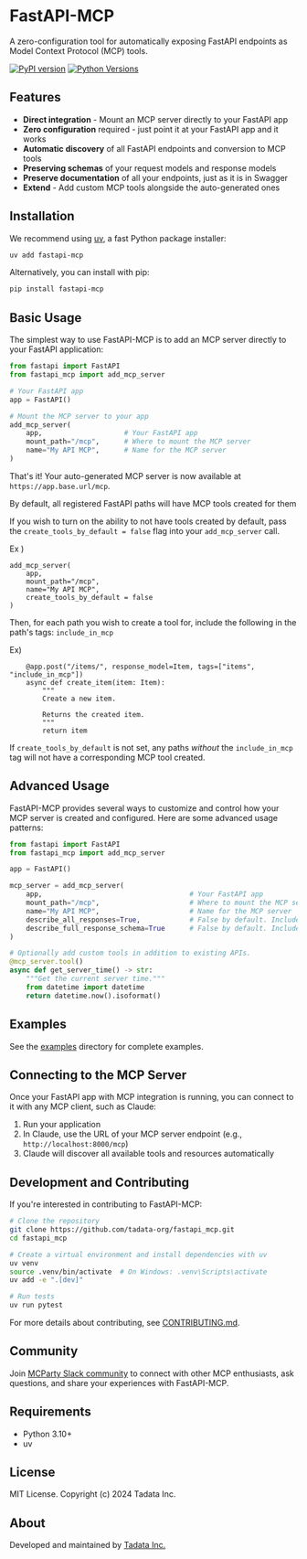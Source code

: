 # FastAPI-MCP

A zero-configuration tool for automatically exposing FastAPI endpoints as Model Context Protocol (MCP) tools.

[![PyPI version](https://badge.fury.io/py/fastapi-mcp.svg)](https://pypi.org/project/fastapi-mcp/)
[![Python Versions](https://img.shields.io/pypi/pyversions/fastapi-mcp.svg)](https://pypi.org/project/fastapi-mcp/)

## Features

- **Direct integration** - Mount an MCP server directly to your FastAPI app
- **Zero configuration** required - just point it at your FastAPI app and it works
- **Automatic discovery** of all FastAPI endpoints and conversion to MCP tools
- **Preserving schemas** of your request models and response models
- **Preserve documentation** of all your endpoints, just as it is in Swagger
- **Extend** - Add custom MCP tools alongside the auto-generated ones

## Installation

We recommend using [uv](https://docs.astral.sh/uv/), a fast Python package installer:

```bash
uv add fastapi-mcp
```

Alternatively, you can install with pip:

```bash
pip install fastapi-mcp
```

## Basic Usage

The simplest way to use FastAPI-MCP is to add an MCP server directly to your FastAPI application:

```python
from fastapi import FastAPI
from fastapi_mcp import add_mcp_server

# Your FastAPI app
app = FastAPI()

# Mount the MCP server to your app
add_mcp_server(
    app,                    # Your FastAPI app
    mount_path="/mcp",      # Where to mount the MCP server
    name="My API MCP",      # Name for the MCP server
)
```

That's it! Your auto-generated MCP server is now available at `https://app.base.url/mcp`.

By default, all registered FastAPI paths will have MCP tools created for them

If you wish to turn on the ability to not have tools created by default, pass
the `create_tools_by_default = false` flag into your `add_mcp_server` call.

Ex )

```
add_mcp_server(
    app,
    mount_path="/mcp",
    name="My API MCP",
    create_tools_by_default = false
)
```

Then, for each path you wish to create a tool for, include the following in the path's tags: `include_in_mcp`

Ex)

```
    @app.post("/items/", response_model=Item, tags=["items", "include_in_mcp"])
    async def create_item(item: Item):
        """
        Create a new item.

        Returns the created item.
        """
        return item
```

If `create_tools_by_default` is not set, any paths _without_ the `include_in_mcp` tag will not have a corresponding MCP tool created.

## Advanced Usage

FastAPI-MCP provides several ways to customize and control how your MCP server is created and configured. Here are some advanced usage patterns:

```python
from fastapi import FastAPI
from fastapi_mcp import add_mcp_server

app = FastAPI()

mcp_server = add_mcp_server(
    app,                                    # Your FastAPI app
    mount_path="/mcp",                      # Where to mount the MCP server
    name="My API MCP",                      # Name for the MCP server
    describe_all_responses=True,            # False by default. Include all possible response schemas in tool descriptions, instead of just the successful response.
    describe_full_response_schema=True      # False by default. Include full JSON schema in tool descriptions, instead of just an LLM-friendly response example.
)

# Optionally add custom tools in addition to existing APIs.
@mcp_server.tool()
async def get_server_time() -> str:
    """Get the current server time."""
    from datetime import datetime
    return datetime.now().isoformat()
```

## Examples

See the [examples](examples) directory for complete examples.

## Connecting to the MCP Server

Once your FastAPI app with MCP integration is running, you can connect to it with any MCP client, such as Claude:

1. Run your application
2. In Claude, use the URL of your MCP server endpoint (e.g., `http://localhost:8000/mcp`)
3. Claude will discover all available tools and resources automatically

## Development and Contributing

If you're interested in contributing to FastAPI-MCP:

```bash
# Clone the repository
git clone https://github.com/tadata-org/fastapi_mcp.git
cd fastapi_mcp

# Create a virtual environment and install dependencies with uv
uv venv
source .venv/bin/activate  # On Windows: .venv\Scripts\activate
uv add -e ".[dev]"

# Run tests
uv run pytest
```

For more details about contributing, see [CONTRIBUTING.md](CONTRIBUTING.md).

## Community

Join [MCParty Slack community](https://join.slack.com/t/themcparty/shared_invite/zt-30yxr1zdi-2FG~XjBA0xIgYSYuKe7~Xg) to connect with other MCP enthusiasts, ask questions, and share your experiences with FastAPI-MCP.

## Requirements

- Python 3.10+
- uv

## License

MIT License. Copyright (c) 2024 Tadata Inc.

## About

Developed and maintained by [Tadata Inc.](https://github.com/tadata-org)
